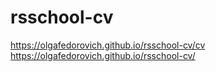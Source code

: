 # rsschool-cv
https://olgafedorovich.github.io/rsschool-cv/cv
https://olgafedorovich.github.io/rsschool-cv/